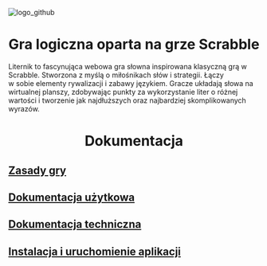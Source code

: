 ![logo_github](https://github.com/TryUnder/Projekt_Scrabble_Studia/assets/158187565/93e4aa87-51a9-423e-aa02-350eb4741a0b)
<div align="center">
  <h1>Gra logiczna oparta na grze Scrabble</h1>
</div>
Liternik to fascynująca webowa gra słowna inspirowana klasyczną grą w Scrabble. Stworzona z myślą o miłośnikach słów i strategii. Łączy <br /> w sobie elementy rywalizacji i zabawy językiem. Gracze układają słowa na wirtualnej planszy, zdobywając punkty za wykorzystanie liter o różnej wartości i tworzenie jak najdłuższych oraz najbardziej skomplikowanych wyrazów.

<br />
<div align="center">
  <h1>Dokumentacja</h1>
</div>

## [Zasady gry](https://github.com/TryUnder/Projekt_Scrabble_Studia/wiki/Zasady-gry)
## [Dokumentacja użytkowa](https://github.com/TryUnder/Projekt_Scrabble_Studia/wiki/Dokumentacja-użytkowa)
## [Dokumentacja techniczna](https://github.com/TryUnder/Projekt_Scrabble_Studia/wiki/Dokumentacja-techniczna)
## [Instalacja i uruchomienie aplikacji](https://github.com/TryUnder/Projekt_Scrabble_Studia/wiki/Instalacja-i-uruchomienie-gry)